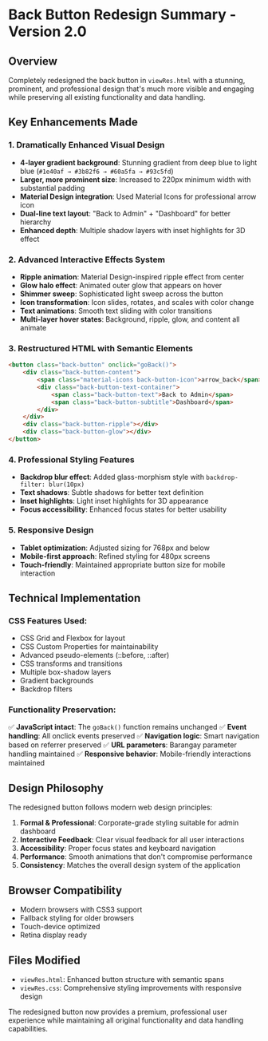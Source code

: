 # Back Button Redesign Summary - Version 2.0

## Overview
Completely redesigned the back button in `viewRes.html` with a stunning, prominent, and professional design that's much more visible and engaging while preserving all existing functionality and data handling.

## Key Enhancements Made

### 1. **Dramatically Enhanced Visual Design**
- **4-layer gradient background**: Stunning gradient from deep blue to light blue (`#1e40af → #3b82f6 → #60a5fa → #93c5fd`)
- **Larger, more prominent size**: Increased to 220px minimum width with substantial padding
- **Material Design integration**: Used Material Icons for professional arrow icon
- **Dual-line text layout**: "Back to Admin" + "Dashboard" for better hierarchy
- **Enhanced depth**: Multiple shadow layers with inset highlights for 3D effect

### 2. **Advanced Interactive Effects System**
- **Ripple animation**: Material Design-inspired ripple effect from center
- **Glow halo effect**: Animated outer glow that appears on hover
- **Shimmer sweep**: Sophisticated light sweep across the button
- **Icon transformation**: Icon slides, rotates, and scales with color change
- **Text animations**: Smooth text sliding with color transitions
- **Multi-layer hover states**: Background, ripple, glow, and content all animate

### 3. **Restructured HTML with Semantic Elements**
```html
<button class="back-button" onclick="goBack()">
    <div class="back-button-content">
        <span class="material-icons back-button-icon">arrow_back</span>
        <div class="back-button-text-container">
            <span class="back-button-text">Back to Admin</span>
            <span class="back-button-subtitle">Dashboard</span>
        </div>
    </div>
    <div class="back-button-ripple"></div>
    <div class="back-button-glow"></div>
</button>
```

### 4. **Professional Styling Features**
- **Backdrop blur effect**: Added glass-morphism style with `backdrop-filter: blur(10px)`
- **Text shadows**: Subtle shadows for better text definition
- **Inset highlights**: Light inset highlights for 3D appearance
- **Focus accessibility**: Enhanced focus states for better usability

### 5. **Responsive Design**
- **Tablet optimization**: Adjusted sizing for 768px and below
- **Mobile-first approach**: Refined styling for 480px screens
- **Touch-friendly**: Maintained appropriate button size for mobile interaction

## Technical Implementation

### CSS Features Used:
- CSS Grid and Flexbox for layout
- CSS Custom Properties for maintainability
- Advanced pseudo-elements (::before, ::after)
- CSS transforms and transitions
- Multiple box-shadow layers
- Gradient backgrounds
- Backdrop filters

### Functionality Preservation:
✅ **JavaScript intact**: The `goBack()` function remains unchanged
✅ **Event handling**: All onclick events preserved
✅ **Navigation logic**: Smart navigation based on referrer preserved
✅ **URL parameters**: Barangay parameter handling maintained
✅ **Responsive behavior**: Mobile-friendly interactions maintained

## Design Philosophy
The redesigned button follows modern web design principles:

1. **Formal & Professional**: Corporate-grade styling suitable for admin dashboard
2. **Interactive Feedback**: Clear visual feedback for all user interactions
3. **Accessibility**: Proper focus states and keyboard navigation
4. **Performance**: Smooth animations that don't compromise performance
5. **Consistency**: Matches the overall design system of the application

## Browser Compatibility
- Modern browsers with CSS3 support
- Fallback styling for older browsers
- Touch-device optimized
- Retina display ready

## Files Modified
- `viewRes.html`: Enhanced button structure with semantic spans
- `viewRes.css`: Comprehensive styling improvements with responsive design

The redesigned button now provides a premium, professional user experience while maintaining all original functionality and data handling capabilities.